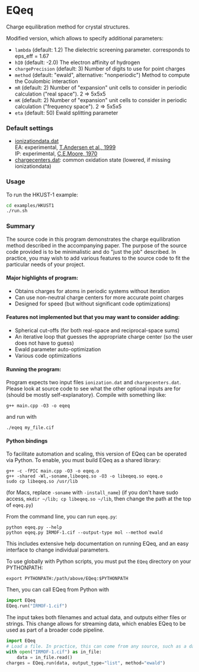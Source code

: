 # EQeq

Charge equilibration method for crystal structures.

Modified version, which allows to specify additional parameters:

 * `lambda` (default: 1.2) The dielectric screening parameter. corresponds to eps_eff = 1.67
 * `hI0` (default: -2.0) The electron affinity of hydrogen
 * `chargePrecision` (default: 3) Number of digits to use for point charges
 * `method` (default: "ewald", alternative: "nonperiodic") Method to compute the Coulombic interaction
 * `mR` (default: 2) Number of "expansion" unit cells to consider in periodic calculation ("real space"). 2 => 5x5x5
 * `mK` (default: 2) Number of "expansion" unit cells to consider in periodic calculation ("frequency space"). 2 => 5x5x5
 * `eta` (default: 50) Ewald splitting parameter

### Default settings
 * [ionizationdata.dat](ionizationdata.dat)  
   EA: experimental, [T.Andersen et al., 1999](http://aip.scitation.org/doi/10.1063/1.556047)  
   IP: experimental, [C.E.Moore, 1970](https://nvlpubs.nist.gov/nistpubs/Legacy/NSRDS/nbsnsrds34.pdf)
 * [chargecenters.dat](chargecenters.dat): common oxidation state (lowered, if missing ionizationdata)

### Usage

To run the HKUST-1 example:

```bash
cd examples/HKUST1
./run.sh
```

### Summary

The source code in this program demonstrates the charge equilibration method described
in the accompanying paper. The purpose of the source code provided is to be
minimalistic and do "just the job" described. In practice, you may wish to add various
features to the source code to fit the particular needs of your project.

#### Major highlights of program:

 * Obtains charges for atoms in periodic systems without iteration
 * Can use non-neutral charge centers for more accurate point charges
 * Designed for speed (but without significant code optimizations)

#### Features not implemented but that you may want to consider adding:

 * Spherical cut-offs (for both real-space and reciprocal-space sums)
 * An iterative loop that guesses the appropriate charge center (so the user does not have to guess)
 * Ewald parameter auto-optimization
 * Various code optimizations

#### Running the program:

Program expects two input files `ionization.dat` and `chargecenters.dat`. Please
look at source code to see what the other optional inputs are for (should be
mostly self-explanatory). Compile with something like:

```
g++ main.cpp -O3 -o eqeq
```

and run with

```
./eqeq my_file.cif
```

#### Python bindings

To facilitate automation and scaling, this version of EQeq can be operated via
Python. To enable, you must build EQeq as a shared library:

```
g++ -c -fPIC main.cpp -O3 -o eqeq.o
g++ -shared -Wl,-soname,libeqeq.so -O3 -o libeqeq.so eqeq.o
sudo cp libeqeq.so /usr/lib
```

(for Macs, replace `-soname` with `-install_name`)
(if you don't have sudo access, `mkdir ~/lib; cp libeqeq.so ~/lib`, then change
the path at the top of `eqeq.py`)

From the command line, you can run `eqeq.py`:

```
python eqeq.py --help
python eqeq.py IRMOF-1.cif --output-type mol --method ewald
```

This includes extensive help documentation on running EQeq, and an easy
interface to change individual parameters.

To use globally with Python scripts, you must put the `EQeq` directory on your
PYTHONPATH:

```
export PYTHONPATH:/path/above/EQeq:$PYTHONPATH
```

Then, you can call EQeq from Python with

```python
import EQeq
EQeq.run("IRMOF-1.cif")
```

The input takes both filenames and actual data, and outputs either files or
strings. This change allows for streaming data, which enables EQeq to be used
as part of a broader code pipeline.

```python
import EQeq
# Load a file. In practice, this can come from any source, such as a database
with open("IRMOF-1.cif") as in_file:
    data = in_file.read()
charges = EQeq.run(data, output_type="list", method="ewald")
```
